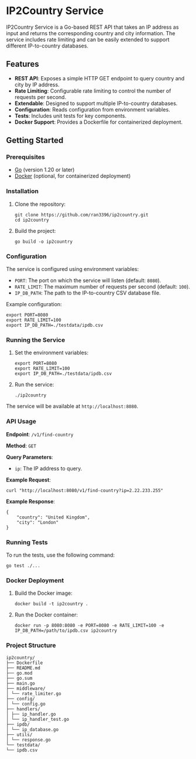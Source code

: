 # IP2Country Service

IP2Country Service is a Go-based REST API that takes an IP address as input and returns the corresponding country and city information. The service includes rate limiting and can be easily extended to support different IP-to-country databases.

## Features

- **REST API**: Exposes a simple HTTP GET endpoint to query country and city by IP address.
- **Rate Limiting**: Configurable rate limiting to control the number of requests per second.
- **Extendable**: Designed to support multiple IP-to-country databases.
- **Configuration**: Reads configuration from environment variables.
- **Tests**: Includes unit tests for key components.
- **Docker Support**: Provides a Dockerfile for containerized deployment.

## Getting Started

### Prerequisites

- [Go](https://golang.org/dl/) (version 1.20 or later)
- [Docker](https://www.docker.com/) (optional, for containerized deployment)

### Installation

1. Clone the repository:

   ```
   git clone https://github.com/ran3396/ip2country.git
   cd ip2country
   ```

2. Build the project:

   ```
   go build -o ip2country
   ```

### Configuration

The service is configured using environment variables:

- `PORT`: The port on which the service will listen (default: `8080`).
- `RATE_LIMIT`: The maximum number of requests per second (default: `100`).
- `IP_DB_PATH`: The path to the IP-to-country CSV database file.

Example configuration:

```
export PORT=8080
export RATE_LIMIT=100
export IP_DB_PATH=./testdata/ipdb.csv
```

### Running the Service

1. Set the environment variables:

   ```
   export PORT=8080
   export RATE_LIMIT=100
   export IP_DB_PATH=./testdata/ipdb.csv
   ```

2. Run the service:

   ```
   ./ip2country
   ```

The service will be available at `http://localhost:8080`.

### API Usage

**Endpoint**: `/v1/find-country`

**Method**: `GET`

**Query Parameters**:
- `ip`: The IP address to query.

**Example Request**:

```
curl "http://localhost:8080/v1/find-country?ip=2.22.233.255"
```

**Example Response**:

```
{
    "country": "United Kingdom",
    "city": "London"
}
```

### Running Tests

To run the tests, use the following command:

```
go test ./...
```

### Docker Deployment

1. Build the Docker image:

   ```
   docker build -t ip2country .
   ```

2. Run the Docker container:

   ```
   docker run -p 8080:8080 -e PORT=8080 -e RATE_LIMIT=100 -e IP_DB_PATH=/path/to/ipdb.csv ip2country
   ```

### Project Structure
```
ip2country/
├── Dockerfile
├── README.md
├── go.mod
├── go.sum
├── main.go
├── middleware/
│ └── rate_limiter.go
├── config/
│ └── config.go
├── handlers/
│ ├── ip_handler.go
│ └── ip_handler_test.go
├── ipdb/
│ └── ip_database.go
├── utils/
│ └── response.go
└── testdata/
└── ipdb.csv
```
